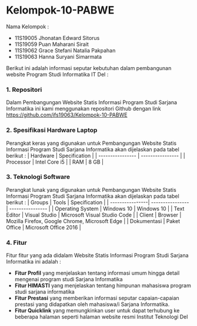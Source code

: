 # Kelompok-10-PABWE

Nama Kelompok :
* 11S19005 Jhonatan Edward Sitorus
* 11S19059 Puan Maharani Sirait 
* 11S19062 Grace Stefani Natalia Pakpahan 
* 11S19063 Hanna Suryani Simarmata 

Berikut ini adalah informasi seputar kebutuhan dalam pembangunan website Program Studi Informatika IT Del :

### 1. Repositori 
Dalam Pembangungan Website Statis Informasi Program Studi Sarjana Informatika ini kami menggunakan repositori Github dengan link https://github.com/ifs19063/Kelompok-10-PABWE

### 2. Spesifikasi Hardware Laptop
Perangkat keras yang digunakan untuk Pembangungan Website Statis Informasi Program Studi Sarjana Informatika akan dijelaskan pada tabel berikut :
| Hardware | Specification |
| ---------------- | ---------------- |
| Processor | Intel Core i5 |
| RAM | 8 GB |

### 3. Teknologi Software
Perangkat lunak yang digunakan untuk Pembangungan Website Statis Informasi Program Studi Sarjana Informatika akan dijelaskan pada tabel berikut :
| Groups | Tools | Specification |
| ----------------| ---------------- | ---------------- |
| Operating System | Windows 10 | Windows 10 |
| Text Editor | Visual Studio | Microsoft Visual Studio Code |
| Client | Browser | Mozilla Firefox, Google Chrome, Microsoft Edge |
| Dokumentasi | Paket Office | Microsoft Office 2016 |

### 4. Fitur
Fitur fitur yang ada didalam Website Statis Informasi Program Studi Sarjana Informatika ini adalah :
* __Fitur Profil__ yang menjelaskan tentang informasi umum hingga detail mengenai program studi Sarjana Informatika
* __Fitur HIMASTI__ yang menjelaskan tentang himpunan mahasiswa program studi sarjana informatika
* __Fitur Prestasi__ yang memberikan informasi seputar capaian-capaian prestasi yang didapatkan oleh mahasiswa/i Sarjana Informatika.
* __Fitur Quicklink__ yang memungkinkan user untuk dapat terhubung ke beberapa halaman seperti halaman website resmi Institut Teknologi Del
